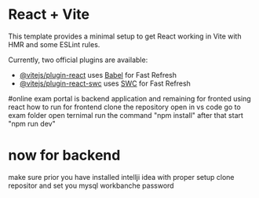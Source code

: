 # React + Vite

This template provides a minimal setup to get React working in Vite with HMR and some ESLint rules.

Currently, two official plugins are available:

- [@vitejs/plugin-react](https://github.com/vitejs/vite-plugin-react/blob/main/packages/plugin-react/README.md) uses [Babel](https://babeljs.io/) for Fast Refresh
- [@vitejs/plugin-react-swc](https://github.com/vitejs/vite-plugin-react-swc) uses [SWC](https://swc.rs/) for Fast Refresh
  
#online exam portal is backend application and remaining for fronted using react 
how to run 
for frontend 
clone the repository 
open in vs code 
go to exam folder
open ternimal run the command
"npm install"
after that start "npm run dev"
 # now for backend 
 make sure prior you have installed intellji idea with proper setup 
 clone repositor and set you mysql workbanche password 

